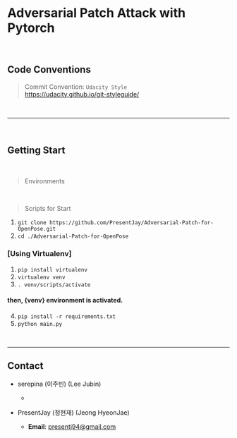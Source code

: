 # Adversarial Patch Attack with Pytorch

<br>

## Code Conventions

> Commit Convention: `Udacity Style`  
> https://udacity.github.io/git-styleguide/

<br>

---

<br>

## Getting Start

<br>

> Environments

<br>

> Scripts for Start

1. `git clone https://github.com/PresentJay/Adversarial-Patch-for-OpenPose.git`
2. `cd ./Adversarial-Patch-for-OpenPose`

### [Using Virtualenv]

1. `pip install virtualenv`
2. `virtualenv venv`
3. `. venv/scripts/activate`

#### then, {venv} environment is activated.

4. `pip install -r requirements.txt`
5. `python main.py`

<br>

---

## Contact

- serepina (이주빈) (Lee Jubin)

  -

- PresentJay (정현재) (Jeong HyeonJae)

  - **Email**: [presentj94@gmail.com](mailto:presentj94@gmail.com)
